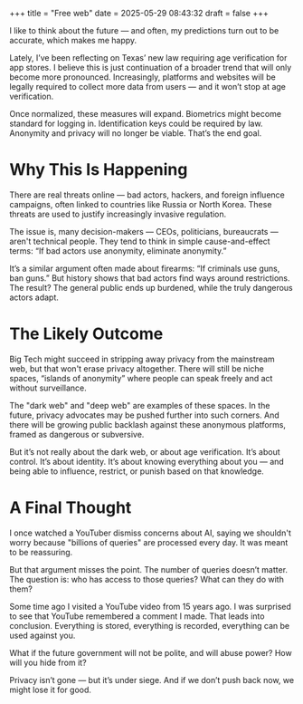 +++
title = "Free web"
date = 2025-05-29 08:43:32
draft = false
+++

I like to think about the future — and often, my predictions turn out to be accurate, which makes me happy.

Lately, I’ve been reflecting on Texas’ new law requiring age verification for app stores. I believe this is just continuation of a broader trend that will only become more pronounced. Increasingly, platforms and websites will be legally required to collect more data from users — and it won’t stop at age verification.

Once normalized, these measures will expand. Biometrics might become standard for logging in. Identification keys could be required by law. Anonymity and privacy will no longer be viable. That’s the end goal.

# Why This Is Happening

There are real threats online — bad actors, hackers, and foreign influence campaigns, often linked to countries like Russia or North Korea. These threats are used to justify increasingly invasive regulation.

The issue is, many decision-makers — CEOs, politicians, bureaucrats — aren't technical people. They tend to think in simple cause-and-effect terms: “If bad actors use anonymity, eliminate anonymity.”

It’s a similar argument often made about firearms: “If criminals use guns, ban guns.” But history shows that bad actors find ways around restrictions. The result? The general public ends up burdened, while the truly dangerous actors adapt.

# The Likely Outcome

Big Tech might succeed in stripping away privacy from the mainstream web, but that won't erase privacy altogether. There will still be niche spaces, “islands of anonymity” where people can speak freely and act without surveillance.

The "dark web" and "deep web" are examples of these spaces. In the future, privacy advocates may be pushed further into such corners. And there will be growing public backlash against these anonymous platforms, framed as dangerous or subversive.

But it’s not really about the dark web, or about age verification. It’s about control. It’s about identity. It’s about knowing everything about you — and being able to influence, restrict, or punish based on that knowledge.

# A Final Thought

I once watched a YouTuber dismiss concerns about AI, saying we shouldn't worry because "billions of queries" are processed every day. It was meant to be reassuring.

But that argument misses the point. The number of queries doesn’t matter. The question is: who has access to those queries? What can they do with them?

Some time ago I visited a YouTube video from 15 years ago. I was surprised to see that YouTube remembered a comment I made. That leads into conclusion. Everything is stored, everything is recorded, everything can be used against you.

What if the future government will not be polite, and will abuse power? How will you hide from it?

Privacy isn’t gone — but it’s under siege. And if we don’t push back now, we might lose it for good.
